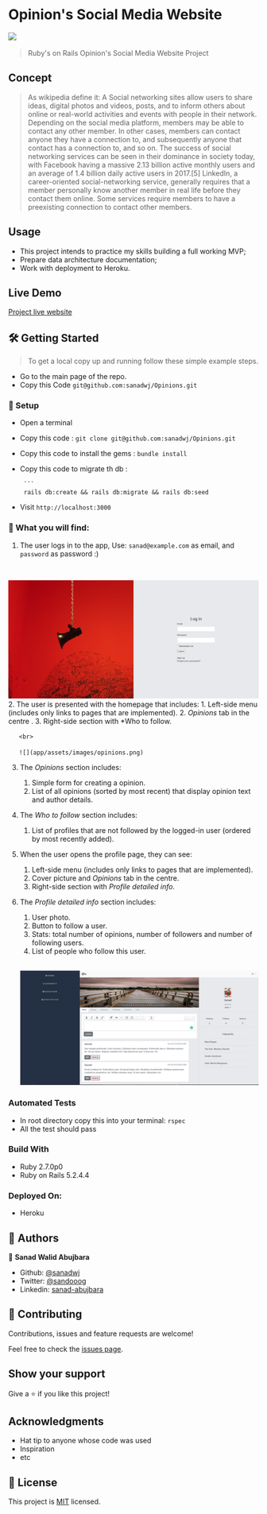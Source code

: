 # Opinion's Social Media Website


![](https://img.shields.io/badge/Microverse-blueviolet)



> Ruby's on Rails Opinion's Social Media Website Project 

## Concept
>  As wikipedia define it: A Social networking sites allow users to share ideas, digital photos and videos, posts, and to inform others about online or real-world activities and events with people in their network. Depending on the social media platform, members may be able to contact any other member. In other cases, members can contact anyone they have a connection to, and subsequently anyone that contact has a connection to, and so on. The success of social networking services can be seen in their dominance in society today, with Facebook having a massive 2.13 billion active monthly users and an average of 1.4 billion daily active users in 2017.[5] LinkedIn, a career-oriented social-networking service, generally requires that a member personally know another member in real life before they contact them online. Some services require members to have a preexisting connection to contact other members.
## Usage

- This project intends to practice my skills building a full working MVP;
- Prepare data architecture documentation;
- Work with deployment to Heroku.<br>

## Live Demo

[Project live website](https://evening-mountain-82652.herokuapp.com/)



   
  
## 🛠 Getting Started

> To get a local copy up and running follow these simple example steps.

- Go to the main page of the repo.
- Copy this Code `git@github.com:sanadwj/Opinions.git`




### 📝 Setup

 - Open a terminal
 
 - Copy this code : 
        ```
        git clone git@github.com:sanadwj/Opinions.git
        ```
 - Copy this code to install the gems :
         ```
        bundle install
        ```
 - Copy this code to migrate th db :
 
        ```
        rails db:create && rails db:migrate && rails db:seed
               
        
- Visit `http://localhost:3000`

### 📝 What you will find:
   1. The user logs in to the app, Use: `sanad@example.com` as email, and `password` as password :)
   
   <br>
   
   ![](app/assets/images/login.png)
   2. The user is presented with the homepage that includes:
       1. Left-side menu (includes only links to pages that are implemented).
       2. *Opinions* tab in the centre .
       3. Right-side section with *Who to follow.
       
       <br>
       
       ![](app/assets/images/opinions.png)
   3. The *Opinions* section includes:
       1. Simple form for creating a opinion.
       2. List of all opinions (sorted by most recent) that display opinion text and author details.
   4. The *Who to follow* section includes:
       1. List of profiles that are not followed by the logged-in user (ordered by most recently added).
   5. When the user opens the profile page, they can see:
       1. Left-side menu (includes only links to pages that are implemented).
       2. Cover picture and *Opinions* tab in the centre.
       3. Right-side section with *Profile detailed info.*
   6. The *Profile detailed info* section includes:
       1. User photo.
       2. Button to follow a user.
       3. Stats: total number of opinions, number of followers and number of following users.
       4. List of people who follow this user.
       
       <br>
       
       ![](app/assets/images/profiles.png)
   
### Automated Tests

- In root directory copy this into your terminal:
            ```
           rspec
            ```
- All the test should pass   

### Build With

- Ruby 2.7.0p0
- Ruby on Rails 5.2.4.4

### Deployed On:
- Heroku         

## 👤 Authors


👤 **Sanad Walid Abujbara**

- Github: [@sanadwj](https://github.com/sanadwj)
- Twitter: [@sandooog](https://twitter.com/sandooog)
- Linkedin: [sanad-abujbara](https://linkedin.com/in/sanad-abujbara)


## 🤝 Contributing

Contributions, issues and feature requests are welcome!

Feel free to check the [issues page](issues/).

## Show your support

Give a ⭐️ if you like this project!

## Acknowledgments

- Hat tip to anyone whose code was used
- Inspiration
- etc

## 📝 License

This project is [MIT](lic.url) licensed.
